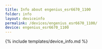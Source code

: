 ```yaml
---
title: Info about engenius_esr6670_1100
folder: info
layout: deviceinfo
permalink: /devices/engenius_esr6670_1100/
device: engenius_esr6670_1100
---
```

{% include templates/device_info.md %}

